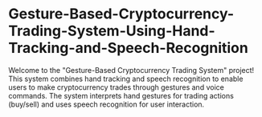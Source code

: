 # Gesture-Based-Cryptocurrency-Trading-System-Using-Hand-Tracking-and-Speech-Recognition
Welcome to the "Gesture-Based Cryptocurrency Trading System" project! This system combines hand tracking and speech recognition to enable users to make cryptocurrency trades through gestures and voice commands. The system interprets hand gestures for trading actions (buy/sell) and uses speech recognition for user interaction.
